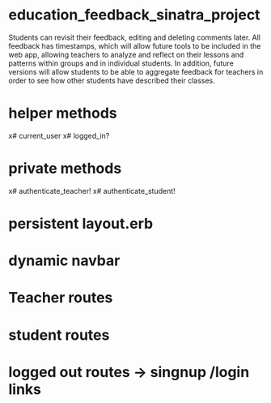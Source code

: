 # education_feedback_sinatra_project


Students can revisit their feedback, editing and deleting comments later.
All feedback has timestamps, which will allow future tools to be included in the web app, allowing teachers to analyze and reflect on their lessons and patterns within groups and in individual students.
In addition, future versions will allow students to be able to aggregate feedback for teachers in order to see how other students have described their classes.


# helper methods

x# current_user
x# logged_in?

# private methods

x# authenticate_teacher!
x# authenticate_student!

# persistent layout.erb
# dynamic navbar
# Teacher routes
# student routes
# logged out routes -> singnup /login links
